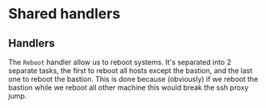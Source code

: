 # Shared handlers

## Handlers

The `Reboot` handler allow us to reboot systems. It's separated into 2 separate tasks, the first to reboot all hosts except the bastion, and the last one to reboot the bastion. This is done because (obviously) if we reboot the bastion while we reboot all other machine this would break the ssh proxy jump.
